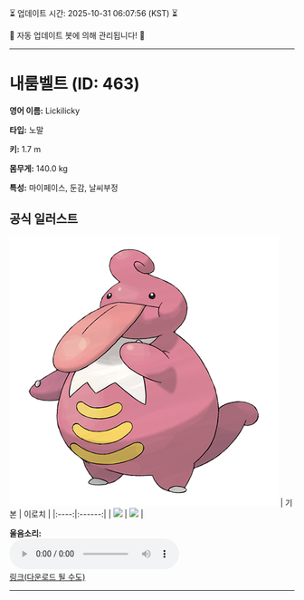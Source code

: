 
⏳ 업데이트 시간: 2025-10-31 06:07:56 (KST) ⏳

🤖 자동 업데이트 봇에 의해 관리됩니다! 🤖

---

# 내룸벨트 (ID: 463)
**영어 이름:** Lickilicky

**타입:** 노말

**키:** 1.7 m

**몸무게:** 140.0 kg

**특성:** 마이페이스, 둔감, 날씨부정

## 공식 일러스트
![](https://raw.githubusercontent.com/PokeAPI/sprites/master/sprites/pokemon/other/official-artwork/463.png)
| 기본 | 이로치 |
|:----:|:------:|
| <img src="http://play.pokemonshowdown.com/sprites/ani/lickilicky.gif" width="200"> | <img src="http://play.pokemonshowdown.com/sprites/ani-shiny/lickilicky.gif" width="200"> |

**울음소리:**<br><audio controls src="https://raw.githubusercontent.com/PokeAPI/cries/main/cries/pokemon/latest/463.ogg"></audio><br> [링크(다운로드 될 수도)](https://raw.githubusercontent.com/PokeAPI/cries/main/cries/pokemon/latest/463.ogg)


---
